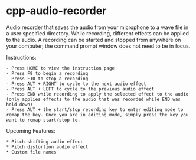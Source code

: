 # cpp-audio-recorder
Audio recorder that saves the audio from your microphone to a wave file in a user specified directory. While recording, different effects can be applied to the audio. A recording can be started and stopped from anywhere on your computer; the command prompt window does not need to be in focus.

Instructions:

	- Press HOME to view the instruction page
	- Press F9 to begin a recording
	- Press F10 to stop a recording
	- Press ALT + RIGHT to cycle to the next audio effect
	- Press ALT + LEFT to cycle to the previous audio effect
	- Press END while recording to apply the selected effect to the audio (only applies effects to the audio that was recorded while END was held down)
	- Press ALT + the start/stop recording key to enter editing mode to remap the key. Once you are in editing mode, simply press the key you want to remap start/stop to.
	
Upcoming Features:

	* Pitch shifting audio effect
	* Pitch distortion audio effect
	* Custom file names
